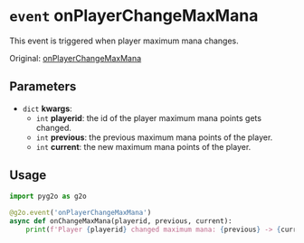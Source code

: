 # `event` onPlayerChangeMaxMana
This event is triggered when player maximum mana changes.

Original: [onPlayerChangeMaxMana](https://gothicmultiplayerteam.gitlab.io/docs/0.3.0/script-reference/server-events/player/onPlayerChangeMaxMana/)

## Parameters
* `dict` **kwargs**:
    * `int` **playerid**: the id of the player maximum mana points gets changed.
    * `int` **previous**: the previous maximum mana points of the player.
    * `int` **current**:  the new maximum mana points of the player.
    
## Usage
```python
import pyg2o as g2o
        
@g2o.event('onPlayerChangeMaxMana')
async def onChangeMaxMana(playerid, previous, current):
    print(f'Player {playerid} changed maximum mana: {previous} -> {current}')
```